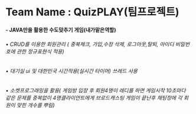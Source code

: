 Team Name : QuizPLAY(팀프로젝트)
===================
#### -   JAVA만을 활용한 수도맞추기 게임(내가맡은역할)
###### •   CRUD를 이용한 회원관리 ( 중복체크, 가입,수정 삭제, 로그아웃,탈퇴, 아이디 비밀번호에 관한 정규표현식 적용)   
###### •   대기실 ui 및 대한민국 시간적용(실시간 타이머) 쓰레드 사용
###### •   소켓프로그래밍을 활용( 게임방 입장 후 회원4명이 레디를 하면 게임시작 10초마다 같은 문제를 중복없이 4명클라이언트에게 브로드캐스팅 게임이 끝난후 채팅창에 각 회원이 맞힌 개수를 뿌림)
